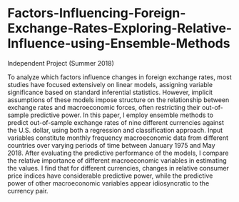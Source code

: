 # Factors-Influencing-Foreign-Exchange-Rates-Exploring-Relative-Influence-using-Ensemble-Methods
Independent Project (Summer 2018)

To analyze which factors influence changes in foreign exchange rates, most studies have focused extensively
on linear models, assigning variable significance based on standard inferential statistics. However, implicit
assumptions of these models impose structure on the relationship between exchange rates and macroeconomic
forces, often restricting their out-of-sample predictive power. In this paper, I employ ensemble methods
to predict out-of-sample exchange rates of nine different currencies against the U.S. dollar, using both a
regression and classification approach. Input variables constitute monthly frequency macroeconomic data
from different countries over varying periods of time between January 1975 and May 2018. After evaluating
the predictive performance of the models, I compare the relative importance of different macroeconomic
variables in estimating the values. I find that for different currencies, changes in relative consumer price
indices have considerable predictive power, while the predictive power of other macroeconomic variables appear
idiosyncratic to the currency pair.
